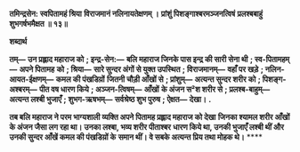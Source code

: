 **तमिन्द्रसेन: स्वपितामहं श्रिया** **विराजमानं नलिनायतेक्षणम् ।** **प्रांशुं पिशङ्गाश्बरमञ्जनत्विषं** **प्रलश्बबाहुं शुभगर्षभमैक्षत ॥ १३॥** 

**शब्दार्थ** 

**तम्—** **उन प्रह्लाद महाराज को** **; इन्द्र-सेन:—** **बलि महाराज जिनके पास इन्द्र की सारी सेना थी** **; स्व-पितामहम्—** **अपने पितामह** **को** **; श्रिया—** **सारे सुन्दर अंगों से युक्त उपस्थित** **; विराजमानम्—** **वहाँ पर खड़े** **; नलिन-आयत-ईक्षणम्—** **कमल की पंखडिय़ों** **जितनी चौड़ी आँखों से** **; प्रांशुम्—** **अत्यन्त सुन्दर शरीर को** **; पिशङ्ग-अश्बरम्—** **पीत वष धारण किये** **; अञ्जन-त्विषम्—** **आँखों** **के अंजन स²श शरीर से** **; प्रलश्ब-बाहुम्—** **अत्यन्त लश्बी भुजाएँ** **; शुभग-ऋषभम्—** **सर्वश्रेष्ठ शुभ पुरुष** **; ऐक्षत—** **देखा।** **.** 

**तब बलि महाराज ने परम भाग्यशाली व्यक्ति अपने पितामह प्रह्लाद महाराज को देखा** **जिनका श्यामल शरीर आँखों के अंजन जैसा लग रहा था। उनका लश्बा, भव्य शरीर पीताश्बर** **धारण किये था, उनकी भुजाएँ लश्बी थीं और उनकी सुन्दर आँखें कमल की पंखडिय़ों के** **समान थीं। वे सबके अत्यन्त प्रिय तथा मोहक थे।** **** 